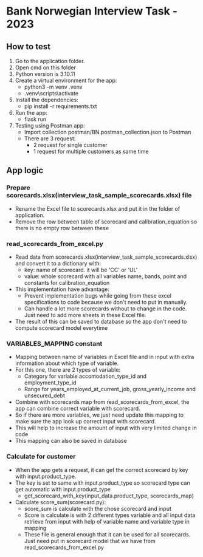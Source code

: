 # Bank Norwegian Interview Task - 2023


## How to test
1. Go to the application folder.
2. Open cmd on this folder
3. Python version is 3.10.11
4. Create a virtual environment for the app:
	- python3 -m venv .venv
	- .venv\scripts\activate
5. Install the dependencies:
	- pip install -r requirements.txt
6. Run the app:
	- flask run
7. Testing using Postman app:
    - Import collection postman/BN.postman_collection.json to Postman
    - There are 3 request: 
      - 2 request for single customer
      - 1 request for multiple customers as same time

## App logic

### Prepare scorecards.xlsx(interview_task_sample_scorecards.xlsx) file
- Rename the Excel file to scorecards.xlsx and put it in the folder of application.
- Remove the row between table of scorecard and calibration_equation so there is no empty row between these

### read_scorecards_from_excel.py
- Read data from scorecards.xlsx(interview_task_sample_scorecards.xlsx) and convert it to a dictionary with:
  - key: name of scorecard. it will be 'CC' or 'UL'
  - value: whole scorecard with all variables name, bands, point and constants for calibration_equation
- This implementation have advantage:
  - Prevent implementation bugs while going from these excel specifications to code because we don't need to put in manually.
  - Can handle a lot more scorecards without to change in the code. Just need to add more sheets in these Excel file.
- The result of this can be saved to database so the app don't need to compute scorecard model everytime

### VARIABLES_MAPPING constant
- Mapping between name of variables in Excel file and in input with extra information about which type of variable.
- For this one, there are 2 types of variable:
  - Category for variable accomodation_type_id and employment_type_id
  - Range for years_employed_at_current_job, gross_yearly_income and unsecured_debt
- Combine with scorecards map from read_scorecards_from_excel, the app can combine correct variable with scorecard.
- So if there are more variables, we just need update this mapping to make sure the app look up correct input with scorecard.
- This will help to increase the amount of input with very limited change in code
- This mapping can also be saved in database

### Calculate for customer
- When the app gets a request, it can get the correct scorecard by key with input.product_type. 
- The key is set to same with input.product_type so scorecard type can get automatic with input.product_type
  - get_scorecard_with_key(input_data.product_type, scorecards_map)
- Calculate score_sum(scorecard.py):
  - score_sum is calculate with the chose scorecard and input
  - Score is calculate is with 2 different types variable and all input data retrieve from input with help of variable name and variable type in mapping
  - These file is general enough that it can be used for all scorecards. Just need put in scorecard model that we have from read_scorecards_from_excel.py
